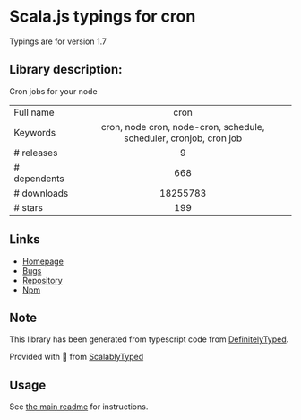 
# Scala.js typings for cron

Typings are for version 1.7

## Library description:
Cron jobs for your node

|                    |                 |
| ------------------ | :-------------: |
| Full name          | cron |
| Keywords           | cron, node cron, node-cron, schedule, scheduler, cronjob, cron job |
| # releases         | 9 |
| # dependents       | 668 |
| # downloads        | 18255783 |
| # stars            | 199 |

## Links
- [Homepage](https://github.com/kelektiv/node-cron#readme)
- [Bugs](http://github.com/kelektiv/node-cron/issues)
- [Repository](https://github.com/kelektiv/node-cron)
- [Npm](https://www.npmjs.com/package/cron)
    


## Note
This library has been generated from typescript code from [DefinitelyTyped](https://definitelytyped.org).

Provided with :purple_heart: from [ScalablyTyped](https://github.com/oyvindberg/ScalablyTyped)

## Usage
See [the main readme](../../readme.md) for instructions.


